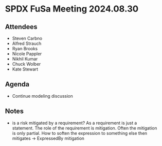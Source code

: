 # SPDX FuSa Meeting 2024.08.30   
## Attendees
* Steven Carbno
* Alfred Strauch
* Ryan Brooks
* Nicole Pappler
* Nikhil Kumar
* Chuck Wolber
* Kate Stewart

## Agenda
- Continue modeling discussion

## Notes
- is a risk mitigated by a requirement? As a requirement is just a statement. The role of the requirement is mitigation. Often the mitigation is only partial. How to soften the expression to something else then mitigates
-> ExpressedBy mitigation 
